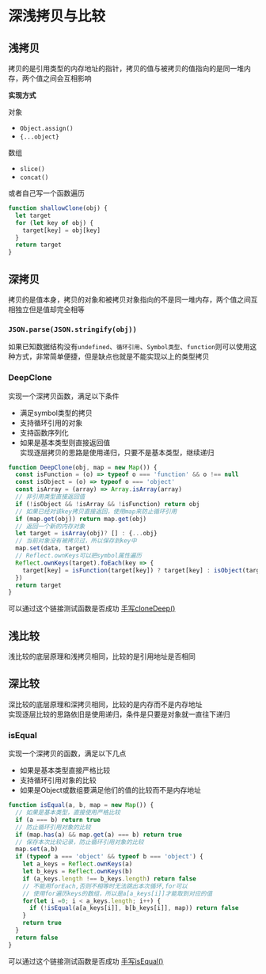 # 深浅拷贝与比较

## 浅拷贝
拷贝的是引用类型的内存地址的指针，拷贝的值与被拷贝的值指向的是同一堆内存，两个值之间会互相影响

**实现方式**

对象
  - `Object.assign()`
  - `{...object}`

数组
- `slice()`
- `concat()`

或者自己写一个函数遍历
```javascript
function shallowClone(obj) {
  let target
  for (let key of obj) {
    target[key] = obj[key]
  }
  return target
}
```

## 深拷贝
拷贝的是值本身，拷贝的对象和被拷贝对象指向的不是同一堆内存，两个值之间互相独立但是值却完全相等

### `JSON.parse(JSON.stringify(obj))`
如果已知数据结构没有`undefined`、`循环引用`、`Symbol类型`、`function`则可以使用这种方式，非常简单便捷，但是缺点也就是不能实现以上的类型拷贝

### DeepClone
实现一个深拷贝函数，满足以下条件<br/>
- 满足symbol类型的拷贝
- 支持循环引用的对象
- 支持函数序列化
- 如果是基本类型则直接返回值<br/>
实现逐层拷贝的思路是使用递归，只要不是基本类型，继续递归

```javascript
function DeepClone(obj, map = new Map()) {
  const isFunction = (o) => typeof o === 'function' && o !== null
  const isObject = (o) => typeof o === 'object'
  const isArray = (array) => Array.isArray(array)
  // 非引用类型直接返回值
  if (!isObject && !isArray && !isFunction) return obj
  // 如果已经对该key拷贝直接返回，使用map来防止循环引用
  if (map.get(obj)) return map.get(obj)
  // 返回一个新的内存对象
  let target = isArray(obj)? [] : {...obj}
  // 当前对象没有被拷贝过，所以保存到key中
  map.set(data, target)
  // Reflect.ownKeys可以把symbol属性遍历
  Reflect.ownKeys(target).foEach(key => {
    target[key] = isFunction(target[key]) ? target[key] : isObject(target[key]) ? DeepClone(target[key], map) : target[key]
  })
  return target
}
```
可以通过这个链接测试函数是否成功
[手写cloneDeep()](https://bigfrontend.dev/zh/problem/create-cloneDeep)

## 浅比较
浅比较的底层原理和浅拷贝相同，比较的是引用地址是否相同

## 深比较
深比较的底层原理和深拷贝相同，比较的是内存而不是内存地址<br/>
实现逐层比较的思路依旧是使用递归，条件是只要是对象就一直往下递归

### isEqual
实现一个深拷贝的函数，满足以下几点
- 如果是基本类型直接严格比较
- 支持循环引用对象的比较
- 如果是Object或数组要满足他们的值的比较而不是内存地址



```javascript
function isEqual(a, b, map = new Map()) {
  // 如果是基本类型，直接使用严格比较
  if (a === b) return true
  // 防止循环引用对象的比较
  if (map.has(a) && map.get(a) === b) return true
  // 保存本次比较记录，防止循环引用对象的比较
  map.set(a,b)
  if (typeof a === 'object' && typeof b === 'object') {
    let a_keys = Reflect.ownKeys(a)
    let b_keys = Reflect.ownKeys(b)
    if (a_keys.length !== b_keys.length) return false
    // 不能用forEach,否则不相等时无法跳出本次循环,for可以
    // 使用for遍历keys的数组，所以是a[a_keys[i]]才能取到对应的值
    for(let i =0; i < a_keys.length; i++) {
      if (!isEqual(a[a_keys[i]], b[b_keys[i]], map)) return false
    }
    return true
  }
  return false
}
```
可以通过这个链接测试函数是否成功
[手写isEqual()](https://bigfrontend.dev/zh/problem/implement-deep-equal-isEqual)
